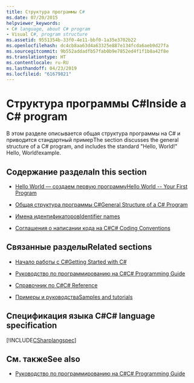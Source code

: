 ```yaml
---
title: Структура программы C#
ms.date: 07/20/2015
helpviewer_keywords:
- C# language, about C# program
- Visual C#, program structure
ms.assetid: 9551354b-33f0-4e11-bbf0-1a35e3702b22
ms.openlocfilehash: dc4cb8aa63d4a63325e887e134fcda6aeb9d27fa
ms.sourcegitcommit: 9b552addadfb57fab0b9e7852ed4f1f1b8a42f8e
ms.translationtype: HT
ms.contentlocale: ru-RU
ms.lasthandoff: 04/23/2019
ms.locfileid: "61679821"
---
```

# <a name="inside-a-c-program"></a><span data-ttu-id="1022e-102">Структура программы C#</span><span class="sxs-lookup"><span data-stu-id="1022e-102">Inside a C# program</span></span>

<span data-ttu-id="1022e-103">В этом разделе описывается общая структура программы на C# и приводится стандартный пример</span><span class="sxs-lookup"><span data-stu-id="1022e-103">The section discusses the general structure of a C# program, and includes the standard "Hello, World!"</span></span> <span data-ttu-id="1022e-104">Hello, World!</span><span class="sxs-lookup"><span data-stu-id="1022e-104">example.</span></span>

## <a name="in-this-section"></a><span data-ttu-id="1022e-105">Содержание раздела</span><span class="sxs-lookup"><span data-stu-id="1022e-105">In this section</span></span>

- [<span data-ttu-id="1022e-106">Hello World — создаем первую программу</span><span class="sxs-lookup"><span data-stu-id="1022e-106">Hello World -- Your First Program</span></span>](hello-world-your-first-program.md)

- [<span data-ttu-id="1022e-107">Общая структура программы C#</span><span class="sxs-lookup"><span data-stu-id="1022e-107">General Structure of a C# Program</span></span>](general-structure-of-a-csharp-program.md)

- [<span data-ttu-id="1022e-108">Имена идентификаторов</span><span class="sxs-lookup"><span data-stu-id="1022e-108">Identifier names</span></span>](identifier-names.md)

- [<span data-ttu-id="1022e-109">Соглашения о написании кода на C#</span><span class="sxs-lookup"><span data-stu-id="1022e-109">C# Coding Conventions</span></span>](coding-conventions.md)

## <a name="related-sections"></a><span data-ttu-id="1022e-110">Связанные разделы</span><span class="sxs-lookup"><span data-stu-id="1022e-110">Related sections</span></span>

- [<span data-ttu-id="1022e-111">Начало работы с C#</span><span class="sxs-lookup"><span data-stu-id="1022e-111">Getting Started with C#</span></span>](../../getting-started/index.md)

- [<span data-ttu-id="1022e-112">Руководство по программированию на C#</span><span class="sxs-lookup"><span data-stu-id="1022e-112">C# Programming Guide</span></span>](../../programming-guide/index.md)

- [<span data-ttu-id="1022e-113">Справочник по C#</span><span class="sxs-lookup"><span data-stu-id="1022e-113">C# Reference</span></span>](../../language-reference/index.md)

- [<span data-ttu-id="1022e-114">Примеры и руководства</span><span class="sxs-lookup"><span data-stu-id="1022e-114">Samples and tutorials</span></span>](../../../samples-and-tutorials/index.md)

## <a name="c-language-specification"></a><span data-ttu-id="1022e-115">Спецификация языка C#</span><span class="sxs-lookup"><span data-stu-id="1022e-115">C# language specification</span></span>

[!INCLUDE[CSharplangspec](~/includes/csharplangspec-md.md)]

## <a name="see-also"></a><span data-ttu-id="1022e-116">См. также</span><span class="sxs-lookup"><span data-stu-id="1022e-116">See also</span></span>

- [<span data-ttu-id="1022e-117">Руководство по программированию на C#</span><span class="sxs-lookup"><span data-stu-id="1022e-117">C# Programming Guide</span></span>](../../programming-guide/index.md)